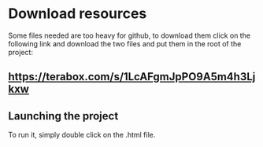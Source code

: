 # Download resources
Some files needed are too heavy for github, to download them click on the following link and download the two files and put them in the root of the project:
 ## https://terabox.com/s/1LcAFgmJpPO9A5m4h3Ljkxw

## Launching the project
To run it, simply double click on the .html file.
